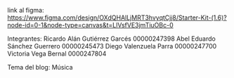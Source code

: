 link al figma: https://www.figma.com/design/OXdQHAlLjMRT3hvyqtCjj8/Starter-Kit-(1.6)?node-id=0-1&node-type=canvas&t=LlVsfVE3jmTiuOBc-0

Integrantes:
Ricardo Alán Gutiérrez Garcés 00000247398
Abel Eduardo Sánchez Guerrero 00000245473
Diego Valenzuela Parra 00000247700
Victoria Vega Bernal 0000247804

Tema del blog: Música
